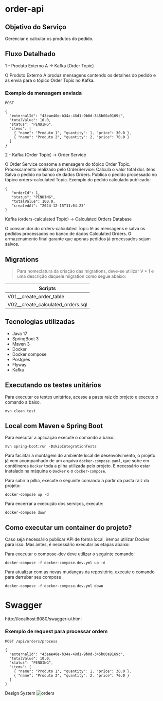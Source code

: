 # order-api

## Objetivo do Serviço
Gerenciar e calcular os produtos do pedido.

## Fluxo Detalhado
1 - Produto Externo A → Kafka (Order Topic)

O Produto Externo A produz mensagens contendo os detalhes do pedido e as envia para o tópico Order Topic no Kafka.

### Exemplo de mensagem enviada

```
POST 

{
  "externalId": "43eae40e-b34a-48d1-9b0d-345b00a9169c",
  "totalValue": 10.0,
  "status": "PENDING",
  "items": [
    { "name": "Produto 1", "quantity": 1, "price": 30.0 },
    { "name": "Produto 2", "quantity": 2, "price": 70.0 }
  ]
}

``` 

2 - Kafka (Order Topic) → Order Service

O Order Service consome a mensagem do tópico Order Topic.
Processamento realizado pelo OrderService:
Calcula o valor total dos itens.
Salva o pedido no banco de dados Orders.
Publica o pedido processado no tópico orders-calculated Topic.
Exemplo do pedido calculado publicado:

```
{
   "orderId": 1,
   "status": "PENDING",
   "totalValue": 100.0,
   "createdAt": "2024-12-15T11:04:23"
}
```

Kafka (orders-calculated Topic) → Calculated Orders Database

O consumidor do orders-calculated Topic lê as mensagens e salva os pedidos processados no banco de dados Calculated Orders.
O armazenamento final garante que apenas pedidos já processados sejam salvos.

## Migrations
> Para nomeclatura da criação das migrations, deve-se utilizar V + 1 e uma descrição daquele migration como segue abaixo:

| Scripts                   | 
|---------------------------|
| V01__create_order_table   |
| V02__create_calculated_orders.sql |

## Tecnologias utilizadas
- Java 17
- SpringBoot 3
- Maven 3
- Docker
- Docker compose
- Postgres
- Flyway
- Kafka

## Executando os testes unitários

Para executar os testes unitários, acesse a pasta raiz do projeto e execute o comando a baixo.

    mvn clean test

## Local com Maven e Spring Boot
Para executar a aplicação execute o comando a baixo.

    mvn spring-boot:run -DskipIntegrationTests

Para facilitar a montagem do ambiente local de desenvolvimento, o projeto já vem acompanhado
de um arquivo `docker-compose.yaml`, que sobe em contêineres `Docker` toda a pilha utilizada
pelo projeto. E necessário estar instalado na máquina o `Docker` e o `docker-compose`.

Para subir a pilha, execute o seguinte comando a partir da pasta raíz do projeto:
```docker
docker-compose up -d
```

Para encerrar a execução dos serviços, execute:
```docker
docker-compose down
```

## Como executar um container do projeto?
Caso seja necessário publicar API de forma local, iremos utilizar Docker para isso. Mas antes, é necessário executar as etapas abaixo:

Para executar o compose-dev deve utilizar o seguinte comando:
```docker
docker-compose -f docker-compose.dev.yml up -d
```

Para atualizar com as novas mudanças da repositório, execute o comando para derrubar seu compose
```docker
docker-compose -f docker-compose.dev.yml down
```

# Swagger
http://localhost:8080/swagger-ui.html

### Exemplo de request para processar ordem

```
POST /api/orders/process

{
  "externalId": "43eae40e-b34a-48d1-9b0d-345b00a9169c",
  "totalValue": 10.0,
  "status": "PENDING",
  "items": [
    { "name": "Produto 1", "quantity": 1, "price": 30.0 },
    { "name": "Produto 2", "quantity": 2, "price": 70.0 }
  ]
}

```

Design System 
![orders](https://github.com/user-attachments/assets/5cd9b181-5301-4b53-8594-45e296550380)


